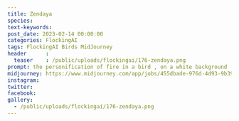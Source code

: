 ```yaml
---
title: Zendaya
species: 
text-keywords: 
post_date: 2023-02-14 00:00:00
categories: FlockingAI
tags: FlockingAI Birds MidJourney 
header      :
  teaser    : /public/uploads/flockingai/176-zendaya.png
prompt: the personification of fire in a bird , on a white background
midjourney: https://www.midjourney.com/app/jobs/455dbade-976d-4d93-9b39-0bfb685658b5
instagram: 
twitter: 
facebook: 
gallery: 
  - /public/uploads/flockingai/176-zendaya.png
---
```


